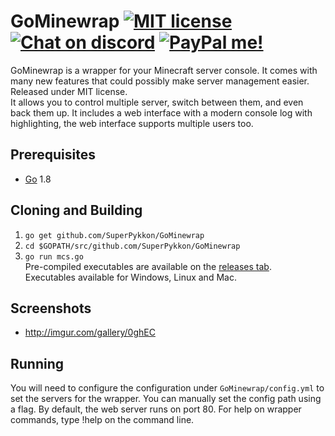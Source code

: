 # GoMinewrap [![MIT license](https://img.shields.io/badge/license-MIT-blue.svg)]() [![Chat on discord](https://img.shields.io/badge/chat%20on-discord-yellow.svg)](https://discord.gg/tae9mst) [![PayPal me!](https://img.shields.io/badge/PayPal-me-lightgrey.svg)](https://www.paypal.me/SuperPykkon)
GoMinewrap is a wrapper for your Minecraft server console. It comes with many new features that could possibly make server management easier. Released under MIT license.  
It allows you to control multiple server, switch between them, and even back them up. It includes a web interface with a modern console log with highlighting, the web interface supports multiple users too.  

## Prerequisites
* [Go](https://golang.org) 1.8

## Cloning and Building
1. `go get github.com/SuperPykkon/GoMinewrap`  
2. `cd $GOPATH/src/github.com/SuperPykkon/GoMinewrap`  
3. `go run mcs.go`  
Pre-compiled executables are available on the [releases tab](https://github.com/SuperPykkon/GoMinewrap/releases).  
Executables available for Windows, Linux and Mac.

## Screenshots
* http://imgur.com/gallery/0ghEC

## Running
You will need to configure the configuration under `GoMinewrap/config.yml` to set the servers for the wrapper. You can manually set the config path using a flag. By default, the web server runs on port 80. For help on wrapper commands, type !help on the command line.
